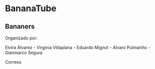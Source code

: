 <h1>BananaTube</h1>

<h2>Bananers</h2>






Organizado por:


Elvira Álvarez  -  Virginia Villaplana  -  Eduardo Mignot  -  Alvaro Pulmariño  - Gianmarco Segura



Correos
